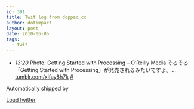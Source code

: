 ```yaml
---
id: 391
title: Twit log from doppac_cc
author: dotimpact
layout: post
date: 2010-06-05
tags:
  - twit
---
```

<ul class="loudtwitter">
  <li>
    <em>13:20</em> Photo: Getting Started with Processing &#8211; O’Reilly Media そろそろ「Getting Started with Processing」が発売されるみたいですよ。&#8230; <a href="http://tumblr.com/xifay8h7k">tumblr.com/xifay8h7k</a> <a href="http://twitter.com/doppac_cc/statuses/15391847691">#</a>
  </li>
</ul>Automatically shipped by 

[LoudTwitter][1]

 [1]: http://www.loudtwitter.com
